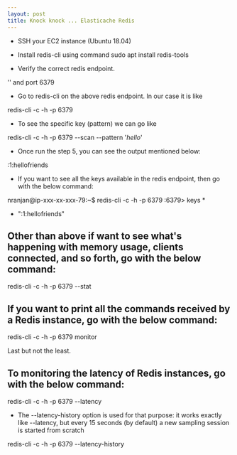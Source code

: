 ```yaml
---
layout: post
title: Knock knock ... Elasticache Redis
---
```


- SSH your EC2 instance (Ubuntu 18.04)

- Install redis-cli using command sudo apt install redis-tools

- Verify the correct redis endpoint.

'<elasticache redis endpoint>' and port 6379

- Go to redis-cli on the above redis endpoint. In our case it is like

redis-cli -c -h <elasticache redis endpoint> -p 6379

- To see the specific key (pattern) we can go like

redis-cli -c -h <elasticache redis endpoint> -p 6379 --scan --pattern '*hello*'

- Once run the step 5, you can see the output mentioned below:

:1:hellofriends

- If you want to see all the keys available in the redis endpoint, then go with the below command:

nranjan@ip-xxx-xx-xxx-79:~$ redis-cli -c -h <elasticache redis endpoint> -p 6379
<elasticache redis endpoint>:6379> keys *
- ":1:hellofriends"

## Other than above if want to see what's happening with memory usage, clients connected, and so forth, go with the below command:

redis-cli -c -h <elasticache redis endpoint> -p 6379 --stat

## If you want to print all the commands received by a Redis instance, go with the below command:

redis-cli -c -h <elasticache redis endpoint> -p 6379 monitor

Last but not the least.

## To monitoring the latency of Redis instances, go with the below command:

redis-cli -c -h <elasticache redis endpoint> -p 6379 --latency

- The --latency-history option is used for that purpose: it works exactly like --latency, but every 15 seconds (by default) a new sampling session is started from scratch

redis-cli -c -h <elasticache redis endpoint> -p 6379 --latency-history